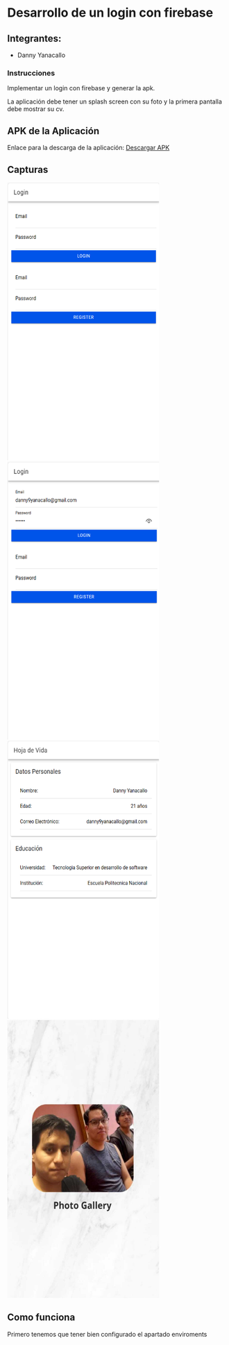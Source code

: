 
# Desarrollo de un login con firebase
## Integrantes:
- Danny Yanacallo
### Instrucciones
Implementar un login con firebase y generar la apk.

La aplicación debe tener un splash screen con su foto y la primera pantalla debe mostrar su cv.
  
## APK de la Aplicación
Enlace para la descarga de la aplicación: [Descargar APK](https://drive.google.com/file/d/1E_xOSSMOaXnp3mVR3pGNMXhfuUzGiWYs/view?usp=drive_link)

## Capturas
<img src="Imagenes/1.png" width="350" height="640">
<img src="Imagenes/2.png" width="350" height="640">
<img src="Imagenes/3.png" width="350" height="640">
<img src="Imagenes/4.png" width="350" height="640">


## Como funciona

Primero tenemos que tener bien configurado el apartado enviroments


